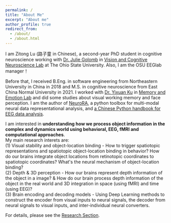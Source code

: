 ```yaml
---
permalink: /
title: "About Me"
excerpt: "About me"
author_profile: true
redirect_from: 
  - /about/
  - /about.html
---
```


I am Zitong Lu (路子童 in Chinese), a second-year PhD student in cognitive neuroscience working with [Dr. Julie Golomb](https://psychology.osu.edu/people/golomb.9) in [Vision and Cognitive Neuroscience Lab](https://u.osu.edu/golomblab/) at The Ohio State University. 
Also, I am the OSU EEGlab manager！

Before that, I received B.Eng. in software engineering from Northeastern University in China in 2018 and M.S. in cognitive neuroscience from East China Normal University in 2021. 
I worked with [Dr. Yixuan Ku](https://psy.sysu.edu.cn/teacher/851) in [Memory and Emotion Lab](https://sysumelab.com/) and did some studies about visual working memory and face perception. 
I am the author of [NeuroRA](https://zitonglu1996.github.io/NeuroRA/), a python toolbox for multi-modal neural data representational analysis, and [a Chinese Python handbook for EEG data analysis](https://github.com/ZitongLu1996/Python-EEG-Handbook).

I am interested in **understanding how we process object information in the complex and dynamics world using behavioral, EEG, fMRI and computational approaches**.  
My main research interets are:  
(1) Visual stability and object-location binding - How to trigger spatiotopic representations and spatiotopic object-location binding in behavior? How do our brains integrate object locations from retinotopic coordinates to spatiotopic coordinates? What's the neural mechanism of object-location binding?  
(2) Depth & 3D perception - How our brains represent depth information of the object in a image? & How do our brain process depth information of the object in the real world and 3D integration in space (using fMRI) and time (using EEG)?  
(3) Brain encoding and decoding models - Using Deep Learning methods to construct the encoder from visual inputs to neural signals, the decoder from neural signals to visual inputs, and inter-individual neural converters.

For details, please see the [Research Section](https://ZitongLu1996.github.io/research).